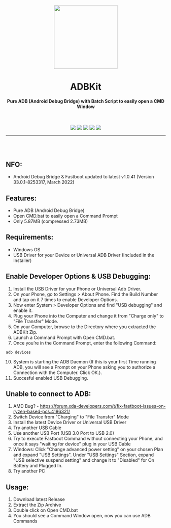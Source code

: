 <p align="center"><img src="https://i.ibb.co/pj0Pnj7/ADB-and-Fastboot-Plus-Plus.png" width="200"></a>
<h1 align="center"><b>ADBKit</b></h1>
<h4 align="center">Pure ADB (Android Debug Bridge) with Batch Script to easily open a CMD Window</h4>
<br />

<p align="center">
<a href="https://forum.xda-developers.com/t/tool-windows-adb-fastboot-march-2022.3944288/" alt="XDA Thread"><img src="https://img.shields.io/badge/XDA-Thread-orange.svg"></a>
<a href="" alt="Latest Release"><img src="https://img.shields.io/github/v/release/K3V1991/ADBKit?color=blueviolet&label=Latest%20Release"></a>
<a href="" alt="Downloads"><img src="https://img.shields.io/github/downloads/K3V1991/ADBKit/total?color=green&label=Downloads"></a>
<a href="https://www.paypal.com/cgi-bin/webscr?cmd=_s-xclick&hosted_button_id=HW8B98TVDLKWA" alt="Donate-PayPal"><img src="https://img.shields.io/badge/Donate-PayPal-blue"></a>
<a href="https://github.com/K3V1991/Donate-Crypto" alt="Donate-Crypto"><img src="https://img.shields.io/badge/Donate-Crypto-yellow"></a>
</p>
<hr>
<br />
<br />

## NFO:
* Android Debug Bridge & Fastboot updated to latest v1.0.41 (Version 33.0.1-8253317, March 2022)

## Features:
* Pure ADB (Android Debug Bridge)
* Open CMD.bat to easily open a Command Prompt
* Only 5.87MB (compressed 2.73MB)

## Requirements:
* Windows OS
* USB Driver for your Device or Universal ADB Driver (Included in the Installer)

## Enable Developer Options & USB Debugging:
1. Install the USB Driver for your Phone or Universal Adb Driver.
2. On your Phone, go to Settings > About Phone. Find the Build Number and tap on it 7 times to enable Developer Options.
3. Now enter System > Developer Options and find "USB debugging" and enable it.
4. Plug your Phone into the Computer and change it from "Charge only" to "File Transfer" Mode.
5. On your Computer, browse to the Directory where you extracted the ADBKit Zip.
6. Launch a Command Prompt with Open CMD.bat.
7. Once you’re in the Command Prompt, enter the following Command:
```
adb devices
```
10. System is starting the ADB Daemon (If this is your first Time running ADB, you will see a Prompt on your Phone asking you to authorize a Connection with the Computer. Click OK.).
11. Succesful enabled USB Debugging.

## Unable to connect to ADB:
1. AMD Bug? - https://forum.xda-developers.com/t/fix-fastboot-issues-on-ryzen-based-pcs.4186321/
2. Switch Device from "Charging" to "File Transfer" Mode
3. Install the latest Device Driver or Universal USB Driver
4. Try another USB Cable
5. Use another USB Port (USB 3.0 Port to USB 2.0)
6. Try to execute Fastboot Command without connecting your Phone,
and once it says "waiting for device" plug in your USB Cable
7. Windows: Click "Change advanced power setting" on your chosen Plan and expand "USB Settings". Under "USB Settings" Section, expand "USB selective suspend setting" and change it to "Disabled" for On Battery and Plugged In.
8. Try another PC

## Usage:
1. Download latest Release
2. Extract the Zip Archive
3. Double click on Open CMD.bat
4. You should see a Command Window open, now you can use ADB Commands

